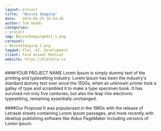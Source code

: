 ```yaml
---
layout: project
title:  "Bovine Imaging"
date:   2014-04-25 16:54:46
author: Tom Goddu
categories:
- project
img: BovineImagingEdit-1.png
carousel:
- BovineImaging-1.png
tagged: Flat, UI, Development
client: Farm Animal Medical
website: https://blacktie.co
---
```

####YOUR PROJECT NAME
Lorem Ipsum is simply dummy text of the printing and typesetting industry. Lorem Ipsum has been the industry's standard dummy text ever since the 1500s, when an unknown printer took a galley of type and scrambled it to make a type specimen book. It has survived not only five centuries, but also the leap into electronic typesetting, remaining essentially unchanged.

####Our Proposal
It was popularised in the 1960s with the release of Letraset sheets containing Lorem Ipsum passages, and more recently with desktop publishing software like Aldus PageMaker including versions of Lorem Ipsum.

